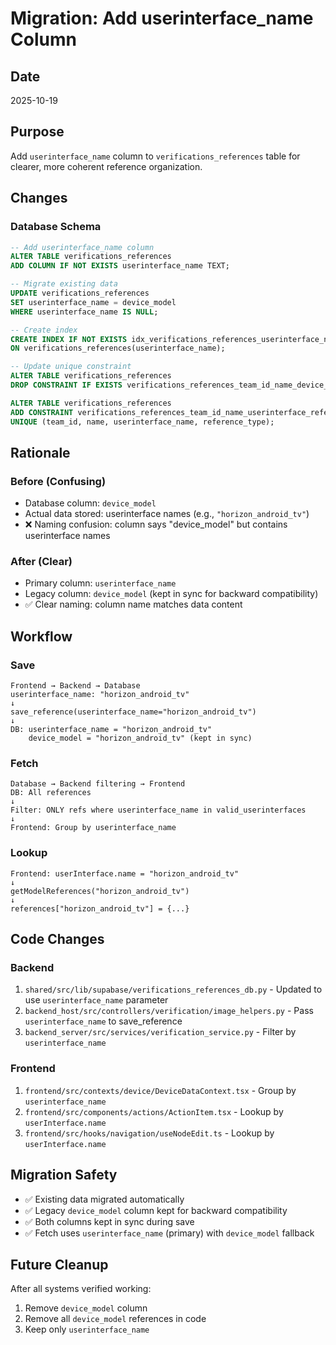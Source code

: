 # Migration: Add userinterface_name Column

## Date
2025-10-19

## Purpose
Add `userinterface_name` column to `verifications_references` table for clearer, more coherent reference organization.

## Changes

### Database Schema
```sql
-- Add userinterface_name column
ALTER TABLE verifications_references 
ADD COLUMN IF NOT EXISTS userinterface_name TEXT;

-- Migrate existing data
UPDATE verifications_references 
SET userinterface_name = device_model 
WHERE userinterface_name IS NULL;

-- Create index
CREATE INDEX IF NOT EXISTS idx_verifications_references_userinterface_name 
ON verifications_references(userinterface_name);

-- Update unique constraint
ALTER TABLE verifications_references 
DROP CONSTRAINT IF EXISTS verifications_references_team_id_name_device_model_reference_key;

ALTER TABLE verifications_references 
ADD CONSTRAINT verifications_references_team_id_name_userinterface_reference_key 
UNIQUE (team_id, name, userinterface_name, reference_type);
```

## Rationale

### Before (Confusing)
- Database column: `device_model`
- Actual data stored: userinterface names (e.g., `"horizon_android_tv"`)
- ❌ Naming confusion: column says "device_model" but contains userinterface names

### After (Clear)
- Primary column: `userinterface_name` 
- Legacy column: `device_model` (kept in sync for backward compatibility)
- ✅ Clear naming: column name matches data content

## Workflow

### Save
```
Frontend → Backend → Database
userinterface_name: "horizon_android_tv"
↓
save_reference(userinterface_name="horizon_android_tv")
↓
DB: userinterface_name = "horizon_android_tv"
    device_model = "horizon_android_tv" (kept in sync)
```

### Fetch
```
Database → Backend filtering → Frontend
DB: All references
↓
Filter: ONLY refs where userinterface_name in valid_userinterfaces
↓
Frontend: Group by userinterface_name
```

### Lookup
```
Frontend: userInterface.name = "horizon_android_tv"
↓
getModelReferences("horizon_android_tv")
↓
references["horizon_android_tv"] = {...}
```

## Code Changes

### Backend
1. `shared/src/lib/supabase/verifications_references_db.py` - Updated to use `userinterface_name` parameter
2. `backend_host/src/controllers/verification/image_helpers.py` - Pass `userinterface_name` to save_reference
3. `backend_server/src/services/verification_service.py` - Filter by `userinterface_name`

### Frontend
1. `frontend/src/contexts/device/DeviceDataContext.tsx` - Group by `userinterface_name`
2. `frontend/src/components/actions/ActionItem.tsx` - Lookup by `userInterface.name`
3. `frontend/src/hooks/navigation/useNodeEdit.ts` - Lookup by `userInterface.name`

## Migration Safety
- ✅ Existing data migrated automatically
- ✅ Legacy `device_model` column kept for backward compatibility
- ✅ Both columns kept in sync during save
- ✅ Fetch uses `userinterface_name` (primary) with `device_model` fallback

## Future Cleanup
After all systems verified working:
1. Remove `device_model` column
2. Remove all `device_model` references in code
3. Keep only `userinterface_name`

